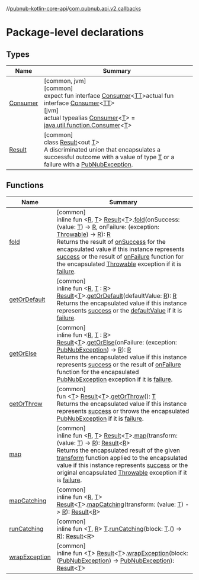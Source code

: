 //[pubnub-kotlin-core-api](../../index.md)/[com.pubnub.api.v2.callbacks](index.md)

# Package-level declarations

## Types

| Name | Summary |
|---|---|
| [Consumer](-consumer/index.md) | [common, jvm]<br>[common]<br>expect fun interface [Consumer](-consumer/index.md)&lt;[T](-consumer/index.md)[T](-consumer/index.md)&gt;actual fun interface [Consumer](-consumer/index.md)&lt;[T](-consumer/index.md)[T](-consumer/index.md)&gt;<br>[jvm]<br>actual typealias [Consumer](-consumer/index.md)&lt;[T](-consumer/index.md)&gt; = [java.util.function.Consumer](https://docs.oracle.com/javase/8/docs/api/java/util/function/Consumer.html)&lt;[T](-consumer/index.md)&gt; |
| [Result](-result/index.md) | [common]<br>class [Result](-result/index.md)&lt;out [T](-result/index.md)&gt;<br>A discriminated union that encapsulates a successful outcome with a value of type [T](-result/index.md) or a failure with a [PubNubException](../com.pubnub.api/-pub-nub-exception/index.md). |

## Functions

| Name | Summary |
|---|---|
| [fold](fold.md) | [common]<br>inline fun &lt;[R](fold.md), [T](fold.md)&gt; [Result](-result/index.md)&lt;[T](fold.md)&gt;.[fold](fold.md)(onSuccess: (value: [T](fold.md)) -&gt; [R](fold.md), onFailure: (exception: [Throwable](https://kotlinlang.org/api/latest/jvm/stdlib/kotlin/-throwable/index.html)) -&gt; [R](fold.md)): [R](fold.md)<br>Returns the result of [onSuccess](fold.md) for the encapsulated value if this instance represents [success](-result/is-success.md) or the result of [onFailure](fold.md) function for the encapsulated [Throwable](https://kotlinlang.org/api/latest/jvm/stdlib/kotlin/-throwable/index.html) exception if it is [failure](-result/is-failure.md). |
| [getOrDefault](get-or-default.md) | [common]<br>inline fun &lt;[R](get-or-default.md), [T](get-or-default.md) : [R](get-or-default.md)&gt; [Result](-result/index.md)&lt;[T](get-or-default.md)&gt;.[getOrDefault](get-or-default.md)(defaultValue: [R](get-or-default.md)): [R](get-or-default.md)<br>Returns the encapsulated value if this instance represents [success](-result/is-success.md) or the [defaultValue](get-or-default.md) if it is [failure](-result/is-failure.md). |
| [getOrElse](get-or-else.md) | [common]<br>inline fun &lt;[R](get-or-else.md), [T](get-or-else.md) : [R](get-or-else.md)&gt; [Result](-result/index.md)&lt;[T](get-or-else.md)&gt;.[getOrElse](get-or-else.md)(onFailure: (exception: [PubNubException](../com.pubnub.api/-pub-nub-exception/index.md)) -&gt; [R](get-or-else.md)): [R](get-or-else.md)<br>Returns the encapsulated value if this instance represents [success](-result/is-success.md) or the result of [onFailure](get-or-else.md) function for the encapsulated [PubNubException](../com.pubnub.api/-pub-nub-exception/index.md) exception if it is [failure](-result/is-failure.md). |
| [getOrThrow](get-or-throw.md) | [common]<br>fun &lt;[T](get-or-throw.md)&gt; [Result](-result/index.md)&lt;[T](get-or-throw.md)&gt;.[getOrThrow](get-or-throw.md)(): [T](get-or-throw.md)<br>Returns the encapsulated value if this instance represents [success](-result/is-success.md) or throws the encapsulated [PubNubException](../com.pubnub.api/-pub-nub-exception/index.md) if it is [failure](-result/is-failure.md). |
| [map](map.md) | [common]<br>inline fun &lt;[R](map.md), [T](map.md)&gt; [Result](-result/index.md)&lt;[T](map.md)&gt;.[map](map.md)(transform: (value: [T](map.md)) -&gt; [R](map.md)): [Result](-result/index.md)&lt;[R](map.md)&gt;<br>Returns the encapsulated result of the given [transform](map.md) function applied to the encapsulated value if this instance represents [success](-result/is-success.md) or the original encapsulated [Throwable](https://kotlinlang.org/api/latest/jvm/stdlib/kotlin/-throwable/index.html) exception if it is [failure](-result/is-failure.md). |
| [mapCatching](map-catching.md) | [common]<br>inline fun &lt;[R](map-catching.md), [T](map-catching.md)&gt; [Result](-result/index.md)&lt;[T](map-catching.md)&gt;.[mapCatching](map-catching.md)(transform: (value: [T](map-catching.md)) -&gt; [R](map-catching.md)): [Result](-result/index.md)&lt;[R](map-catching.md)&gt; |
| [runCatching](run-catching.md) | [common]<br>inline fun &lt;[T](run-catching.md), [R](run-catching.md)&gt; [T](run-catching.md).[runCatching](run-catching.md)(block: [T](run-catching.md).() -&gt; [R](run-catching.md)): [Result](-result/index.md)&lt;[R](run-catching.md)&gt; |
| [wrapException](wrap-exception.md) | [common]<br>inline fun &lt;[T](wrap-exception.md)&gt; [Result](-result/index.md)&lt;[T](wrap-exception.md)&gt;.[wrapException](wrap-exception.md)(block: ([PubNubException](../com.pubnub.api/-pub-nub-exception/index.md)) -&gt; [PubNubException](../com.pubnub.api/-pub-nub-exception/index.md)): [Result](-result/index.md)&lt;[T](wrap-exception.md)&gt; |
